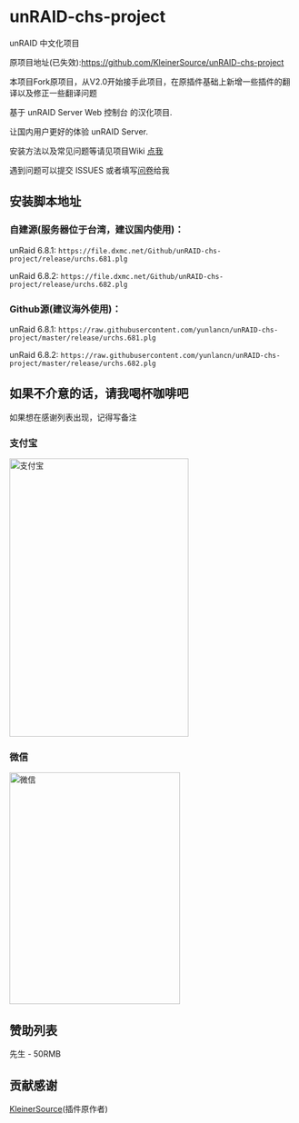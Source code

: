 # unRAID-chs-project
unRAID 中文化项目  

原项目地址(已失效):https://github.com/KleinerSource/unRAID-chs-project  

本项目Fork原项目，从V2.0开始接手此项目，在原插件基础上新增一些插件的翻译以及修正一些翻译问题  

基于 unRAID Server Web 控制台 的汉化项目.  

让国内用户更好的体验 unRAID Server.    

安装方法以及常见问题等请见项目Wiki [点我](https://github.com/yunlancn/unRAID-chs-project/wiki)
  
遇到问题可以提交 ISSUES 或者填写[问卷](https://wj.qq.com/s2/7881329/40b6/)给我

## 安装脚本地址

### 自建源(服务器位于台湾，建议国内使用)：  
unRaid 6.8.1: `https://file.dxmc.net/Github/unRAID-chs-project/release/urchs.681.plg`

unRaid 6.8.2: `https://file.dxmc.net/Github/unRAID-chs-project/release/urchs.682.plg`

### Github源(建议海外使用)：
unRaid 6.8.1: `https://raw.githubusercontent.com/yunlancn/unRAID-chs-project/master/release/urchs.681.plg`

unRaid 6.8.2: `https://raw.githubusercontent.com/yunlancn/unRAID-chs-project/master/release/urchs.682.plg`

## 如果不介意的话，请我喝杯咖啡吧

如果想在感谢列表出现，记得写备注

### 支付宝

<img src="https://cdn.img.dxmc.net/imgs/2021/01/12369f98820836c8.jpg" width = "315" height = "490" alt="支付宝" align=center /> 

### 微信
 
<img src="https://cdn.img.dxmc.net/imgs/2021/01/d3294592be36e533.png" width = "300" height = "408" alt="微信" align=center />  

## 赞助列表
先生 - 50RMB

## 贡献感谢
[KleinerSource](https://github.com/KleinerSource/)(插件原作者)
